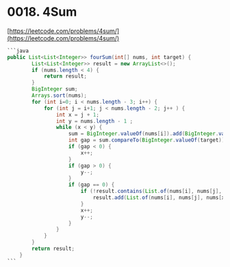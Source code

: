 # 0018. 4Sum

[https://leetcode.com/problems/4sum/](https://leetcode.com/problems/4sum/)

````java
```java
public List<List<Integer>> fourSum(int[] nums, int target) {
        List<List<Integer>> result = new ArrayList<>();
        if (nums.length < 4) {
            return result;
        }
        BigInteger sum;
        Arrays.sort(nums);
        for (int i=0; i < nums.length - 3; i++) {
            for (int j = i+1; j < nums.length - 2; j++ ) {
                int x = j + 1;
                int y = nums.length - 1 ;
                while (x < y) {
                    sum = BigInteger.valueOf(nums[i]).add(BigInteger.valueOf(nums[j])).add(BigInteger.valueOf(nums[x])).add(BigInteger.valueOf(nums[y]));
                    int gap = sum.compareTo(BigInteger.valueOf(target));
                    if (gap < 0) {
                        x++;
                    }
                    if (gap > 0) {
                        y--;
                    }
                    if (gap == 0) {
                        if (!result.contains(List.of(nums[i], nums[j], nums[x], nums[y]))) {
                            result.add(List.of(nums[i], nums[j], nums[x], nums[y]));
                        }
                        x++;
                        y--;
                    }
                }
            }
        }
        return result;
    }
```
````

